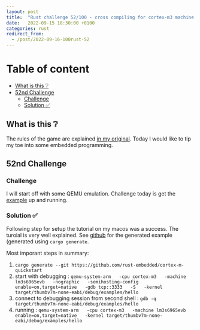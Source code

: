 ```yaml
---
layout: post
title:  "Rust challenge 52/100 - cross compiling for cortex-m3 machine lm3s6965evb and running on QEMU"
date:   2022-09-15 18:30:00 +0100
categories: rust
redirect_from:
  - /post/2022-09-16-100rust-52
---
```



#  Table of content
<!-- MarkdownTOC autolink="true" -->

- [What is this :grey_question:](#what-is-this-grey_question)
- [52nd Challenge](#52nd-challenge)
    - [Challenge](#challenge)
    - [Solution :white_check_mark:](#solution-white_check_mark)

<!-- /MarkdownTOC -->

## What is this :grey_question: 

The rules of the game are explained [in my original](https://maebli.github.io/rust/2021/10/18/100rust.html). 
Today I would like to tip my toe into some embedded programming. 

## 52nd Challenge
### Challenge

I will start off with some QEMU emulation. Challenge today is get the [example](https://docs.rust-embedded.org/book/start/qemu.html) up and running. 


### Solution :white_check_mark:

Following step for setup the tutorial on my macos was a success. The turoial is very well explained. 
See [github](https://github.com/maebli/100rustsnippets/tree/master/app) for the generated example (generated using `cargo generate`. 

Most imporant steps in summary: 

1. `cargo generate --git https://github.com/rust-embedded/cortex-m-quickstart`
2. start with debugging : `qemu-system-arm   -cpu cortex-m3   -machine lm3s6965evb   -nographic   -semihosting-config enable=on,target=native   -gdb tcp::3333   -S   -kernel target/thumbv7m-none-eabi/debug/examples/hello`
3. connect to debugging session from second shell : `gdb -q target/thumbv7m-none-eabi/debug/examples/hello` 
4. running :  `qemu-system-arm   -cpu cortex-m3   -machine lm3s6965evb enable=on,target=native   -kernel target/thumbv7m-none-eabi/debug/examples/hello`

